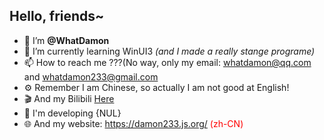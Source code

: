 ## Hello, friends~
- 👋 I’m **@WhatDamon**
- 🌱 I’m currently learning WinUI3 _(and I made a really stange programe)_
- 📫 How to reach me ???(No way, only my email: whatdamon@qq.com and whatdamon233@gmail.com
- ⚙️ Remember I am Chinese, so actually I am not good at English!
- 🎬 And my Bilibili [Here](https://space.bilibili.com/351191993)
- 🔧 I'm developing {NUL}
- 🌐 And my website: https://damon233.js.org/ <font color="red">(zh-CN)



<!---
WhatDamon/WhatDamon is a ✨ special ✨ repository because its `README.md` (this file) appears on your GitHub profile.
You can click the Preview link to take a look at your changes.
--->
